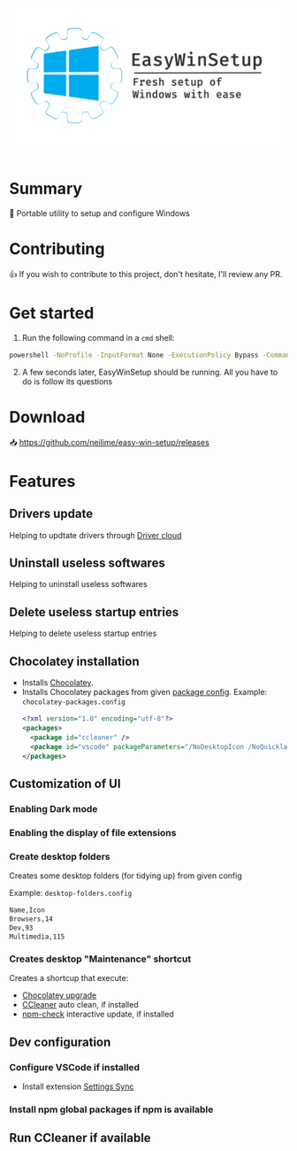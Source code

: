 <p align="center">
  <a href="https://github.com/neilime/easy-win-setup" target="_blank"><img src="resources/banner.jpg" width="600"></a>
  <br/><br/>
</p>

# Summary

📢 Portable utility to setup and configure Windows

# Contributing

👍 If you wish to contribute to this project, don't hesitate, I'll review any PR.

# Get started

1. Run the following command in a `cmd` shell:

```cmd
powershell -NoProfile -InputFormat None -ExecutionPolicy Bypass -Command "Set-ExecutionPolicy Bypass -Scope Process -Force; iex ((New-Object System.Net.WebClient).DownloadString('https://github.com/neilime/easy-win-setup/releases/latest/download/install.ps1'))"
```
2. A few seconds later, EasyWinSetup should be running. All you have to do is follow its questions

# Download

📥 https://github.com/neilime/easy-win-setup/releases

# Features

## Drivers update

Helping to updtate drivers through [Driver cloud](https://www.driverscloud.com/)

## Uninstall useless softwares

Helping to uninstall useless softwares

## Delete useless startup entries

Helping to delete useless startup entries

## Chocolatey installation

* Installs [Chocolatey](https://chocolatey.org/).
* Installs Chocolatey packages from given [package config](https://chocolatey.org/docs/commandsinstall#packagesconfig).
  Example: `chocolatey-packages.config`
  ```xml
  <?xml version="1.0" encoding="utf-8"?>
  <packages>
    <package id="ccleaner" />
    <package id="vscode" packageParameters="/NoDesktopIcon /NoQuicklaunchIcon" />
  </packages>
  ```

## Customization of UI

### Enabling Dark mode
### Enabling the display of file extensions
### Create desktop folders

Creates some desktop folders (for tidying up) from given config

Example: `desktop-folders.config`
```csv
Name,Icon
Browsers,14
Dev,93
Multimedia,115
```
### Creates desktop "Maintenance" shortcut

Creates a shortcup that execute:
- [Chocolatey upgrade](https://chocolatey.org/docs/commands-upgrade)
- [CCleaner](https://www.ccleaner.com) auto clean, if installed
- [npm-check](https://www.npmjs.com/package/npm-check) interactive update, if installed

## Dev configuration

### Configure VSCode if installed

- Install extension [Settings Sync](https://marketplace.visualstudio.com/items?itemName=Shan.code-settings-sync)

### Install npm global packages if npm is available

## Run CCleaner if available

